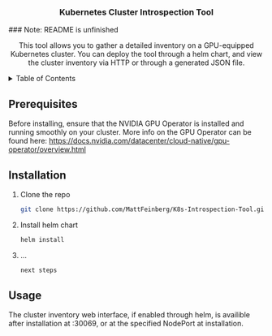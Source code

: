 <div id="top"></div>

<h3 align="center">Kubernetes Cluster Introspection Tool</h3>
### Note: README is unfinished
  <p align="center">
    This tool allows you to gather a detailed inventory on a GPU-equipped Kubernetes cluster. You can deploy the tool through a helm chart, and view the cluster inventory via HTTP or through a generated JSON file.
  </p>
</div>



<!-- TABLE OF CONTENTS -->
<details>
  <summary>Table of Contents</summary>
  <ol>
    <li><a href="#prerequisites">Prerequisites</a></li>
    <li><a href="#installation">Installation</a></li>
    <li><a href="#usage">Usage</a></li>
  </ol>
</details>

## Prerequisites

Before installing, ensure that the NVIDIA GPU Operator is installed and running smoothly on your cluster. More info on the GPU Operator can be found here: https://docs.nvidia.com/datacenter/cloud-native/gpu-operator/overview.html

## Installation

1. Clone the repo
   ```sh
   git clone https://github.com/MattFeinberg/K8s-Introspection-Tool.git
   ```
2. Install helm chart
   ```sh
   helm install
   ```
3. ...
   ```sh
   next steps
   ```

<!-- USAGE EXAMPLES -->
## Usage

The cluster inventory web interface, if enabled through helm, is availible after installation at <machine-ip>:30069, or at the specified NodePort at installation.






<!-- MARKDOWN LINKS & IMAGES -->
<!-- https://www.markdownguide.org/basic-syntax/#reference-style-links -->
